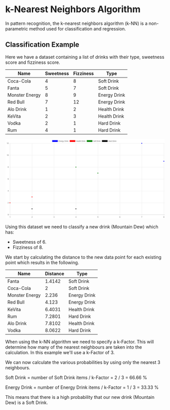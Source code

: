 # k-Nearest Neighbors Algorithm

In pattern recognition, the k-nearest neighbors algorithm (k-NN) is a non-parametric method used for classification and regression.

## Classification Example

Here we have a dataset containing a list of drinks with their type, sweetness score and fizziness score.


| Name           | Sweetness | Fizziness | Type          |
| -------------- | --------- | --------- | ------------- |
| Coca-Cola      | 4         | 8         | Soft Drink    |
| Fanta          | 5         | 7         | Soft Drink    |
| Monster Energy | 8         | 9         | Energy Drink  |
| Red Bull       | 7         | 12        | Energy Drink  |
| Alo Drink      | 1         | 2         | Health Drink  |
| KeVita         | 2         | 3         | Health Drink  |
| Vodka          | 2         | 1         | Hard Drink    |
| Rum            | 4         | 1         | Hard Drink    |

![](https://github.com/barend-erasmus/k-nearest-neighbors-algorithm/raw/master/images/chart.png)

Using this dataset we need to classify a new drink (Mountain Dew) which has:

* Sweetness of 6.
* Fizziness of 8.

We start by calculating the distance to the new data point for each existing point which results in the following.

| Name           | Distance | Type          |
| -------------- | -------- | ------------- |
| Fanta          | 1.4142   | Soft Drink    |
| Coca-Cola      | 2        | Soft Drink    |
| Monster Energy | 2.236    | Energy Drink  |
| Red Bull       | 4.123    | Energy Drink  |
| KeVita         | 6.4031   | Health Drink  |
| Rum            | 7.2801   | Hard Drink    |
| Alo Drink      | 7.8102   | Health Drink  |
| Vodka          | 8.0622   | Hard Drink    |


When using the k-NN algorithm we need to specify a k-Factor. This will determine how many of the nearest neighbours are taken into the calculation. In this example we'll use a k-Factor of 3.

We can now calculate the various probabilities by using only the nearest 3 neighbours.

Soft Drink = number of Soft Drink items / k-Factor = 2 / 3 = 66.66 %

Energy Drink = number of Energy Drink items / k-Factor = 1 / 3 = 33.33 %

This means that there is a high probability that our new drink (Mountain Dew) is a Soft Drink.